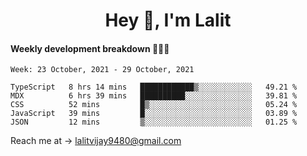 <h1 align="center">Hey 👋, I'm Lalit</h1>

#### Weekly development breakdown 👨🏻‍💻
<!--START_SECTION:waka-->
```text
Week: 23 October, 2021 - 29 October, 2021

TypeScript   8 hrs 14 mins   ████████████▒░░░░░░░░░░░░   49.21 % 
MDX          6 hrs 39 mins   ██████████░░░░░░░░░░░░░░░   39.81 % 
CSS          52 mins         █▒░░░░░░░░░░░░░░░░░░░░░░░   05.24 % 
JavaScript   39 mins         █░░░░░░░░░░░░░░░░░░░░░░░░   03.89 % 
JSON         12 mins         ▒░░░░░░░░░░░░░░░░░░░░░░░░   01.25 % 
```
<!--END_SECTION:waka-->

Reach me at → lalitvijay9480@gmail.com
